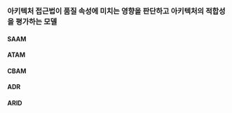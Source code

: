 ### 아키텍처 접근법이 품질 속성에 미치는 영향을 판단하고 아키텍처의 적합성을 평가하는 모델
#### SAAM
#### ATAM
#### CBAM
#### ADR
#### ARID
